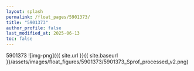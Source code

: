 ```yaml
---
layout: splash
permalink: /float_pages/5901373/
title: "5901373"
author_profile: false
last_modified_at: 2025-06-13
toc: false
---
```

 
5901373
![img-png]({{ site.url }}{{ site.baseurl }}/assets/images/float_figures/5901373/5901373_Sprof_processed_v2.png)